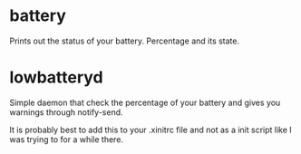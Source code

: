 battery
=======
Prints out the status of your battery. Percentage and its state.

lowbatteryd
===========
Simple daemon that check the percentage of your battery and gives you warnings through notify-send.

It is probably best to add this to your .xinitrc file and not as a init script like I was trying to for a while there.
